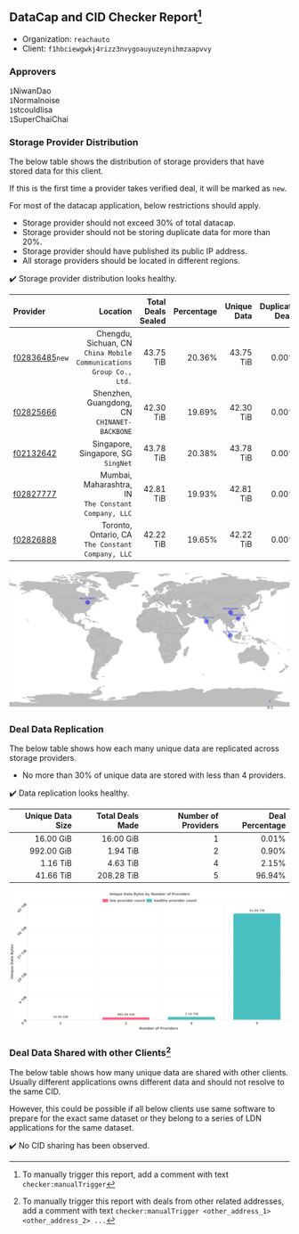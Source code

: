 ## DataCap and CID Checker Report[^1]
 - Organization: `reachauto`
 - Client: `f1hbciewgwkj4rizz3nvygoauyuzeynihmzaapvvy`
### Approvers
`1`NiwanDao<br/>`1`Normalnoise<br/>`1`stcouldlisa<br/>`1`SuperChaiChai


### Storage Provider Distribution
The below table shows the distribution of storage providers that have stored data for this client.

If this is the first time a provider takes verified deal, it will be marked as `new`.

For most of the datacap application, below restrictions should apply.
 - Storage provider should not exceed 30% of total datacap.
 - Storage provider should not be storing duplicate data for more than 20%.
 - Storage provider should have published its public IP address.
 - All storage providers should be located in different regions.

✔️ Storage provider distribution looks healthy.

| Provider                                                    |                                                               Location | Total Deals Sealed | Percentage | Unique Data | Duplicate Deals |
| :---------------------------------------------------------- | ---------------------------------------------------------------------: | -----------------: | ---------: | ----------: | --------------: |
| [f02836485](https://filfox.info/en/address/f02836485)`new`  | Chengdu, Sichuan, CN<br/>`China Mobile Communications Group Co., Ltd.` |          43.75 TiB |     20.36% |   43.75 TiB |           0.00% |
| [f02825666](https://filfox.info/en/address/f02825666)       |                        Shenzhen, Guangdong, CN<br/>`CHINANET-BACKBONE` |          42.30 TiB |     19.69% |   42.30 TiB |           0.00% |
| [f02132642](https://filfox.info/en/address/f02132642)       |                                 Singapore, Singapore, SG<br/>`SingNet` |          43.78 TiB |     20.38% |   43.78 TiB |           0.00% |
| [f02827777](https://filfox.info/en/address/f02827777)       |                Mumbai, Maharashtra, IN<br/>`The Constant Company, LLC` |          42.81 TiB |     19.93% |   42.81 TiB |           0.00% |
| [f02826888](https://filfox.info/en/address/f02826888)       |                   Toronto, Ontario, CA<br/>`The Constant Company, LLC` |          42.22 TiB |     19.65% |   42.22 TiB |           0.00% |

<img src="https://raw.githubusercontent.com/data-preservation-programs/filplus-checker-assets/main/filecoin-project/filecoin-plus-large-datasets/issues/1889/1700452118450.png"/>

### Deal Data Replication
The below table shows how each many unique data are replicated across storage providers.

- No more than 30% of unique data are stored with less than 4 providers.

✔️ Data replication looks healthy.

| Unique Data Size | Total Deals Made | Number of Providers | Deal Percentage |
| ---------------: | ---------------: | ------------------: | --------------: |
|        16.00 GiB |        16.00 GiB |                   1 |           0.01% |
|       992.00 GiB |         1.94 TiB |                   2 |           0.90% |
|         1.16 TiB |         4.63 TiB |                   4 |           2.15% |
|        41.66 TiB |       208.28 TiB |                   5 |          96.94% |

<img src="https://raw.githubusercontent.com/data-preservation-programs/filplus-checker-assets/main/filecoin-project/filecoin-plus-large-datasets/issues/1889/1700452119266.png"/>

### Deal Data Shared with other Clients[^3]
The below table shows how many unique data are shared with other clients.
Usually different applications owns different data and should not resolve to the same CID.

However, this could be possible if all below clients use same software to prepare for the exact same dataset or they belong to a series of LDN applications for the same dataset.

✔️ No CID sharing has been observed.

[^1]: To manually trigger this report, add a comment with text `checker:manualTrigger`

[^2]: Deals from those addresses are combined into this report as they are specified with `checker:manualTrigger`

[^3]: To manually trigger this report with deals from other related addresses, add a comment with text `checker:manualTrigger <other_address_1> <other_address_2> ...`
